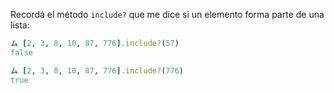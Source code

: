 Recordá el método `include?` que me dice si un elemento forma parte de una lista:

```ruby
ム [2, 3, 8, 10, 87, 776].include?(57)
false

ム [2, 3, 8, 10, 87, 776].include?(776)
true
```
